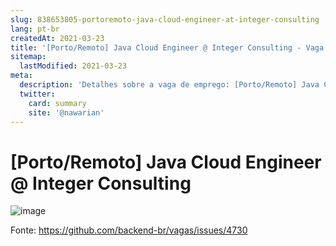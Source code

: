 ```yaml
---
slug: 838653805-portoremoto-java-cloud-engineer-at-integer-consulting
lang: pt-br
createdAt: 2021-03-23
title: '[Porto/Remoto] Java Cloud Engineer @ Integer Consulting - Vaga de Emprego'
sitemap:
  lastModified: 2021-03-23
meta:
  description: 'Detalhes sobre a vaga de emprego: [Porto/Remoto] Java Cloud Engineer @ Integer Consulting'
  twitter:
    card: summary
    site: '@nawarian'
---
```


# [Porto/Remoto] Java Cloud Engineer @ Integer Consulting

![image](https://user-images.githubusercontent.com/76117436/112143158-6988db80-8bcf-11eb-9e42-6bbb29c7226a.png)


Fonte: https://github.com/backend-br/vagas/issues/4730